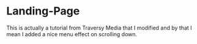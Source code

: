 # Landing-Page
This is actually a tutorial from Traversy Media that I modified and by that I mean I added a nice menu effect on scrolling down.
